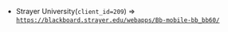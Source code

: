  - Strayer University(`client_id=209`) => [`https://blackboard.strayer.edu/webapps/Bb-mobile-bb_bb60/`](https://blackboard.strayer.edu/webapps/Bb-mobile-bb_bb60/)
